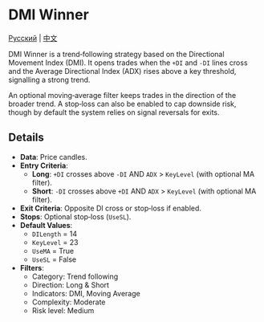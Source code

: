 # DMI Winner
[Русский](README_ru.md) | [中文](README_cn.md)

DMI Winner is a trend‑following strategy based on the Directional Movement Index
(DMI). It opens trades when the `+DI` and `-DI` lines cross and the Average
Directional Index (ADX) rises above a key threshold, signalling a strong trend.

An optional moving‑average filter keeps trades in the direction of the broader
trend. A stop‑loss can also be enabled to cap downside risk, though by default
the system relies on signal reversals for exits.

## Details
- **Data**: Price candles.
- **Entry Criteria**:
  - **Long**: `+DI` crosses above `-DI` AND `ADX` > `KeyLevel` (with optional MA filter).
  - **Short**: `-DI` crosses above `+DI` AND `ADX` > `KeyLevel` (with optional MA filter).
- **Exit Criteria**: Opposite DI cross or stop‑loss if enabled.
- **Stops**: Optional stop‑loss (`UseSL`).
- **Default Values**:
  - `DILength` = 14
  - `KeyLevel` = 23
  - `UseMA` = True
  - `UseSL` = False
- **Filters**:
  - Category: Trend following
  - Direction: Long & Short
  - Indicators: DMI, Moving Average
  - Complexity: Moderate
  - Risk level: Medium
